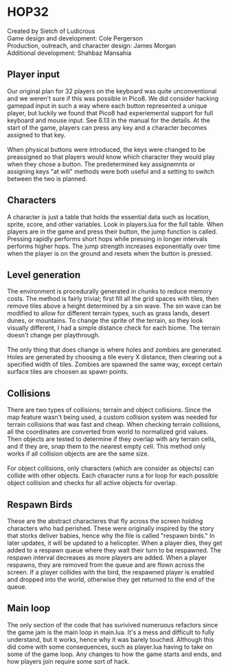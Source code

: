 # HOP32
Created by Sietch of Ludicrous <br>
Game design and development: Cole Pergerson<br>
Production, outreach, and character design: James Morgan<br>
Additional development: Shahbaz Mansahia<br>

## Player input
Our original plan for 32 players on the keyboard was quite unconventional and we weren't sure if this was possible in Pico8. We did consider hacking gamepad input
in such a way where each button represented a unique player, but luckily we found that Pico8 had experiemental support for full keyboard and mouse input. See 
6.13 in the manual for the details. At the start of the game, players can press any key and a character becomes assigned to that key. <br><br>
When physical buttons were introduced, the keys were changed to be preassigned so that players would know which character they would play when they chose a button. The predetermined key assignemnts or assigning keys "at will" methods were both useful and a setting to switch between the two is planned. 

## Characters
A character is just a table that holds the essential data such as location, sprite, score, and other variables. Look in players.lua for the full table. When players are in the 
game and press their button, the jump function is called. Pressing rapidly performs short hops while pressing in longer intervals performs higher hops. The jump strength increases exponentially over time when the player is on the ground and resets when the button is pressed. 

## Level generation
The environment is procedurally generated in chunks to reduce memory costs. The method is fairly trivial; first fill all the grid spaces with tiles, then 
remove tiles above a height determined by a sin wave. The sin wave can be modified to allow for different terrain types, such as grass lands, desert dunes, or mountains. To change the sprite of the terrain, so they look visually different, I had a simple distance check for each biome. The terrain doesn't change per playthrough. <br><br>
The only thing that does change is where holes and zombies are generated. Holes are generated by choosing a tile every X distance, then clearing out a specified width of tiles. Zombies are spawned the same way, except certain surface tiles are choosen as spawn points. 

## Collisions
There are two types of collisions; terrain and object collisions. Since the map feature wasn't being used, a custom collision system was needed for terrain collisions that was fast
and cheap. When checking terrain collisions, all the coordinates are converted from world to normalized grid values. Then objects are tested to determine if they overlap with any 
terrain cells, and if they are, snap them to the nearest empty cell. This method only works if all collision objects are are the same size.<br><br>
For object collisions, only characters (which are consider as objects) can collide with other objects. Each character runs a for loop for each possible object collision and checks for all active objects for overlap. 

## Respawn Birds
These are the abstract characteres that fly across the screen holding characters who had perished. These were originally inspired by the story that storks deliver babies, hence why the file is called "respawn birds." In later updates, it will be updated to a helicopter. When a player dies, they get added to a respawn queue where they wait their turn
to be respawned. The respawn interval decreases as more players are added. When a player respawns, they are removed from the queue and are flown across the screen. If a player
collides with the bird, the respawned player is enabled and dropped into the world, otherwise they get returned to the end of the queue. 

## Main loop
The only section of the code that has surivived numeruous refactors since the game jam is the main loop in main.lua. It's a mess and difficult to fully understand, but it works, hence why it was barely touched. Although this did come with some consequences, such as player.lua having to take on some of the game loop. Any changes to how the game starts and ends, and how players join require some sort of hack. 
